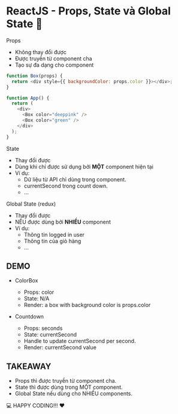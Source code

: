 # ReactJS - Props, State và Global State 🤔

Props

- Không thay đổi được
- Được truyền từ component cha
- Tạo sự đa dạng cho component

```js
function Box(props) {
  return <div style={{ backgroundColor: props.color }}></div>;
}

function App() {
  return (
    <div>
      <Box color="deeppink" />
      <Box color="green" />
    </div>
  );
}
```

State

- Thay đổi được
- Dùng khi chỉ được sử dụng bởi **MỘT** component hiện tại
- Ví dụ:
  - Dữ liệu từ API chỉ dùng trong component.
  - currentSecond trong count down.
  - ...

Global State (redux)

- Thay đổi được
- NẾU được dùng bởi **NHIỀU** component
- Ví dụ:
  - Thông tin logged in user
  - Thông tin của giỏ hàng
  - ...

## DEMO

- ColorBox

  - Props: color
  - State: N/A
  - Render: a box with background color is props.color

- Countdown

  - Props: seconds
  - State: currentSecond
  - Handle to update currentSecond per second.
  - Render: currentSecond value

## TAKEAWAY

- Props thì được truyền từ component cha.
- State thì được dùng trong MỘT component.
- Global State nếu dùng cho NHIỀU components.

💻 HAPPY CODING!!! ❤️
